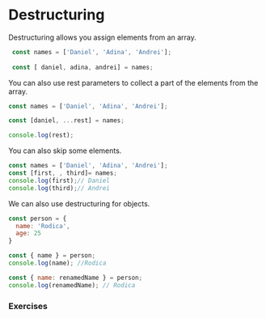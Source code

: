 # Destructuring

Destructuring allows you assign elements from an array.

```javascript
 const names = ['Daniel', 'Adina', 'Andrei'];
 
 const [ daniel, adina, andrei] = names;
```

You can also use rest parameters to collect a part of the elements from the array.

```javascript
const names = ['Daniel', 'Adina', 'Andrei'];

const [daniel, ...rest] = names;

console.log(rest);
```

You can also skip some elements.
```javascript
const names = ['Daniel', 'Adina', 'Andrei'];
const [first, , third]= names;
console.log(first);// Daniel
console.log(third);// Andrei
```
We can also use destructuring for objects.

```javascript
const person = {
  name: 'Rodica',
  age: 25
}

const { name } = person;
console.log(name); //Rodica

const { name: renamedName } = person;
console.log(renamedName); // Rodica

```

### Exercises

